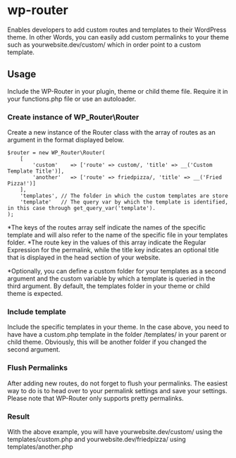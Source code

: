 # wp-router
Enables developers to add custom routes and templates to their WordPress theme. In other Words, you can easily add custom permalinks to your theme such as yourwebsite.dev/custom/ which in order point to a custom template.

## Usage
Include the WP-Router in your plugin, theme or child theme file. Require it in your functions.php file or use an autoloader. 

### Create instance of WP_Router\Router
Create a new instance of the Router class with the array of routes as an argument in the format displayed below. 

    $router = new WP_Router\Router( 
        [
            'custom'    => ['route' => custom/, 'title' => __('Custom Template Title')],
            'another'   => ['route' => friedpizza/, 'title' => __('Fried Pizza!')]
        ], 
        'templates', // The folder in which the custom templates are store
        'template'   // The query var by which the template is identified, in this case through get_query_var('template'). 
    );
    
*The keys of the routes array self indicate the names of the specific template and will also refer to the name of the specific file in your templates folder. 
*The route key in the values of this array indicate the Regular Expression for the permalink, while the title key indicates an optional title that is displayed in the head section of your website. 

*Optionally, you can define a custom folder for your templates as a second argument and the custom variable by which a template is queried in the third argument. By default, the templates folder in your theme or child theme is expected.

### Include template
Include the specific templates in your theme. In the case above, you need to have have a custom.php template in the folder /templates/ in your parent or child theme. Obviously, this will be another folder if you changed the second argument.

### Flush Permalinks
After adding new routes, do not forget to flush your permalinks. The easiest way to do is to head over to your permalink settings and save your settings. Please note that WP-Router only supports pretty permalinks.

### Result
With the above example, you will have yourwebsite.dev/custom/ using the templates/custom.php and yourwebsite.dev/friedpizza/ using templates/another.php